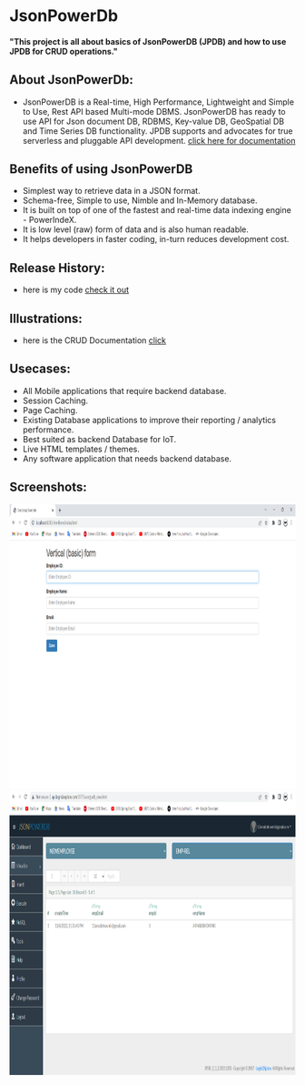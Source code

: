 # JsonPowerDb 
 #### **"This project is all about basics of JsonPowerDB (JPDB) and how to use JPDB for CRUD operations."** 
## **About JsonPowerDb:**
- JsonPowerDB is a Real-time, High Performance, Lightweight and Simple to Use, Rest API based Multi-mode DBMS. JsonPowerDB has ready to use API for Json document DB, RDBMS, Key-value DB, GeoSpatial DB and Time Series DB
functionality. JPDB supports and advocates for true serverless and pluggable API development.
[click here for documentation](https://login2explore.com/jpdb/index.html)
## **Benefits of using JsonPowerDB**
- Simplest way to retrieve data in a JSON format.
- Schema-free, Simple to use, Nimble and In-Memory database.
- It is built on top of one of the fastest and real-time data indexing engine - PowerIndeX.
- It is low level (raw) form of data and is also human readable.
- It helps developers in faster coding, in-turn reduces development cost.
## **Release History:**
 - here is my code [check it out](https://github.com/ArnabBhowmik001/JsonPowerDb/blob/master/public_html/index.html)
 ## **Illustrations:**
- here is the CRUD Documentation [click](https://login2explore.com/jpdb/docs.html#jpdb-command-request)
## **Usecases:**
- All Mobile applications that require backend database.
- Session Caching.
- Page Caching.
- Existing Database applications to improve their reporting / analytics performance.
- Best suited as backend Database for IoT.
- Live HTML templates / themes.
- Any software application that needs backend database.
## **Screenshots:**
<img src="https://github.com/ArnabBhowmik001/JsonPowerDb/blob/master/screenshots/Bootstrap%20Example%20-%20Google%20Chrome%2009-11-2022%2017_42_57.png" weidth=500 height=500>
<img src="https://github.com/ArnabBhowmik001/JsonPowerDb/blob/master/screenshots/JsonPowerDB%20Home%20Page%20-%20Google%20Chrome%2009-11-2022%2017_40_35.png" weidth=500 height=500>
